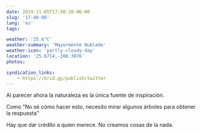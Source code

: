 ```yaml
---
date: 2019-11-05T17:50:20-06:00
slug: '17-48-00'
lang: 'es'
tags:

weather: '25.6°C'
weather-summary: 'Mayormente Nublado'
weather-icon: 'partly-cloudy-day'
location: '25.6714,-100.3076'
photos:

syndication_links:
    - https://brid.gy/publish/twitter
---
```

Al parecer ahora la naturaleza es la única fuente de inspiración. 

Como "No sé cómo hacer esto, necesito mirar algunos árboles para obtener la respuesta"

Hay que dar crédito a quien merece. No creamos cosas de la nada.
